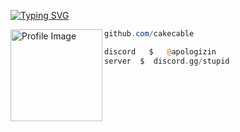 [![Typing SVG](https://readme-typing-svg.demolab.com?font=Tiny5&pause=1000&color=FFFFFF&width=435&lines=CRUEL.LOL+%7C+PERSONAL+BIO)](https://git.io/typing-svg)

<img align="left" src="https://files.catbox.moe/bnm05t.png" width="147" alt="Profile Image" /> 

```powershell
github.com/cakecable
```

```php
discord   $   @apologizin
server  $  discord.gg/stupid
```
